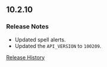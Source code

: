 ## 10.2.10

### Release Notes

- Updated spell alerts.
- Updated the `API_VERSION` to `100209`.

[Release History](https://github.com/SFX-WoW/Masque_Serenity/wiki/History)
